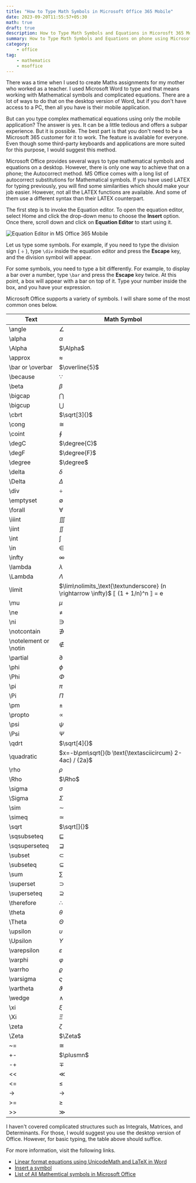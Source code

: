 ```yaml
---
title: "How to Type Math Symbols in Microsoft Office 365 Mobile"
date: 2023-09-20T11:55:57+05:30
math: true
draft: true
description: How to Type Math Symbols and Equations in Micorosft 365 Mobile application.
summary: How to Type Math Symbols and Equations on phone using Microsoft 365 Office application.
category:
    - office
tag:
    - mathematics
    - msoffice
---
```


There was a time when I used to create Maths assignments for my mother who worked as a teacher. I used Microsoft Word to type and that means working with Mathematical symbols and complicated equations. There are a lot of ways to do that on the desktop version of Word, but if you don't have access to a PC, then all you have is their mobile application.

But can you type complex mathematical equations using only the mobile application? The answer is yes. It can be a little tedious and offers a subpar experience. But it is possible. The best part is that you don't need to be a Microsoft 365 customer for it to work. The feature is available for everyone. Even though some third-party keyboards and applications are more suited for this purpose, I would suggest this method.

Microsoft Office provides several ways to type mathematical symbols and equations on a desktop. However, there is only one way to achieve that on a phone; the Autocorrect method. MS Office comes with a long list of autocorrect substitutions for Mathematical symbols. If you have used LATEX for typing previously, you will find some similarities which should make your job easier. However, not all the LATEX functions are available. And some of them use a different syntax than their LATEX counterpart.

The first step is to invoke the Equation editor. To open the equation editor, select Home and click the drop-down menu to choose the **Insert** option. Once there, scroll down and click on **Equation Editor** to start using it.

![Equation Editor in MS Office 365 Mobile](https://i.imgur.com/Tz414HQ.png)

Let us type some symbols. For example, if you need to type the division sign ( $\div$ ), type `\div` inside the equation editor and press the **Escape** key, and the division symbol will appear.

For some symbols, you need to type a bit differently. For example, to display a bar over a number, type `\bar` and press the **Escape** key twice. At this point, a box will appear with a bar on top of it. Type your number inside the box, and you have your expression.

Microsoft Office supports a variety of symbols. I will share some of the most common ones below.

| Text | Math Symbol |
|--------|-------------|
| \angle | $\angle$ |
| \alpha | $\alpha$ |
| \Alpha | $\Alpha$ |
| \approx | $\approx$ |
| \bar or \overbar  | $\overline{5}$ |
| \because | $\because$ |
| \beta | $\beta$ |
| \bigcap | $\bigcap$ |
| \bigcup | $\bigcup$ |
| \cbrt | $\sqrt[3]{}$ |
| \cong | $\cong$ |
| \coint | $\oint$ |
| \degC | $\degree{C}$ |
| \degF | $\degree{F}$ |
| \degree | $\degree$ |
| \delta | $\delta$ |
| \Delta | $\Delta$ |
| \div | $\div$ |
| \emptyset | $\emptyset$ |
| \forall | $\forall$ |
| \iiint | $\iiint$ |
| \iint | $\iint$ |
| \int | $\int$ |
| \in | $\in$ |
| \infty | $\infty$ |
| \lambda | $\lambda$ |
| \Lambda | $\Lambda$ |
| \limit | $\lim\nolimits_\text{\textunderscore} (n \rightarrow \infty)$ $\llbracket$ (1 + 1/n)^n $\rrbracket$ = e |
| \mu | $\mu$ |
| \ne | $\ne$ |
| \ni | $\ni$ |
| \notcontain | $\notni$ |
| \notelement or \notin | $\notin$ |
| \partial | $\partial$ |
| \phi | $\phi$ |
| \Phi | $\Phi$ |
| \pi | $\pi$ |
| \Pi | $\Pi$ |
| \pm | $\pm$ |
| \propto | $\propto$ |
| \psi | $\psi$ |
| \Psi | $\Psi$ |
| \qdrt | $\sqrt[4]{}$ |
| \quadratic | $x=-b\pm\sqrt{}(b \text{\textasciicircum} 2-4ac) / {2a}$ |
| \rho | $\rho$ |
| \Rho | $\Rho$ |
| \sigma | $\sigma$ |
| \Sigma | $\Sigma$ |
| \sim | $\sim$ |
| \simeq | $\simeq$ |
| \sqrt | $\sqrt[]{}$ |
| \sqsubseteq | $\sqsubseteq$ |
| \sqsuperseteq | $\sqsupseteq$ |
| \subset | $\subset$ |
| \subseteq | $\subseteq$ |
| \sum | $\sum$ |
| \superset | $\supset$ |
| \superseteq | $\supseteq$ |
| \therefore | $\therefore$ |
| \theta | $\theta$ |
| \Theta | $\Theta$ |
| \upsilon | $\upsilon$ |
| \Upsilon | $\Upsilon$ |
| \varepsilon | $\varepsilon$ |
| \varphi | $\varphi$ |
| \varrho | $\varrho$ |
| \varsigma | $\varsigma$ |
| \vartheta | $\vartheta$ |
| \wedge | $\wedge$ |
| \xi | $\xi$ |
| \Xi | $\Xi$ |
| \zeta | $\zeta$ |
| \Zeta | $\Zeta$ |
| ~= | $\cong$ |
| +- | $\plusmn$ |
| -+ | $\mp$ |
| << | $\ll$ |
| <= | $\le$ |
| -> | $\rightarrow$ |
| >= | $\ge$ |
| >> | $\gg$ |

I haven't covered complicated structures such as Integrals, Matrices, and Determinants. For those, I would suggest you use the desktop version of Office. However, for basic typing, the table above should suffice.

For more information, visit the following links.

* [Linear format equations using UnicodeMath and LaTeX in Word](https://support.microsoft.com/en-au/office/linear-format-equations-using-unicodemath-and-latex-in-word-2e00618d-b1fd-49d8-8cb4-8d17f25754f8)
* [Insert a symbol](https://support.microsoft.com/en-au/office/insert-a-symbol-09b3d8e6-cd92-423a-9f5e-7f813e7e4b9e)
* [List of All Mathemtical symbols in Microsoft Office](https://www.webnots.com/how-to-use-math-autocorrect-shortcuts-in-microsoft-office/)
